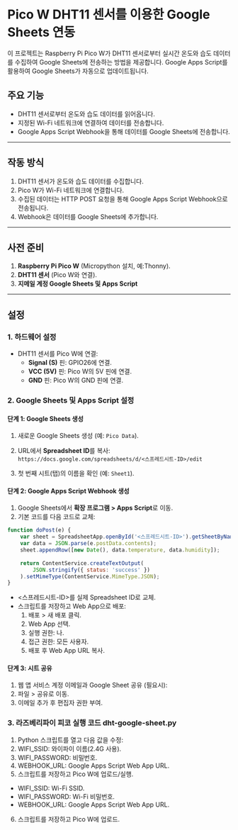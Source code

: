 # Pico W DHT11 센서를 이용한 Google Sheets 연동

이 프로젝트는 Raspberry Pi Pico W가 DHT11 센서로부터 실시간 온도와 습도 데이터를 수집하여 Google Sheets에 전송하는 방법을 제공합니다. Google Apps Script를 활용하여 Google Sheets가 자동으로 업데이트됩니다.

## 주요 기능
- DHT11 센서로부터 온도와 습도 데이터를 읽어옵니다.
- 지정된 Wi-Fi 네트워크에 연결하여 데이터를 전송합니다.
- Google Apps Script Webhook을 통해 데이터를 Google Sheets에 전송합니다.

---

## 작동 방식
1. DHT11 센서가 온도와 습도 데이터를 수집합니다.
2. Pico W가 Wi-Fi 네트워크에 연결합니다.
3. 수집된 데이터는 HTTP POST 요청을 통해 Google Apps Script Webhook으로 전송됩니다.
4. Webhook은 데이터를 Google Sheets에 추가합니다.

---

## 사전 준비
1. **Raspberry Pi Pico W** (Micropython 설치, 예:Thonny).
2. **DHT11 센서** (Pico W와 연결).
3. **지메일 계정 Google Sheets 및 Apps Script**

---

## 설정

### 1. 하드웨어 설정
- DHT11 센서를 Pico W에 연결:
  - **Signal (S)** 핀: GPIO26에 연결.
  - **VCC (5V)** 핀: Pico W의 5V 핀에 연결.
  - **GND** 핀: Pico W의 GND 핀에 연결.

### 2. Google Sheets 및 Apps Script 설정
#### 단계 1: Google Sheets 생성
1. 새로운 Google Sheets 생성 (예: `Pico Data`).
2. URL에서 **Spreadsheet ID**를 복사:
  `https://docs.google.com/spreadsheets/d/<스프레드시트-ID>/edit`

3. 첫 번째 시트(탭)의 이름을 확인 (예: `Sheet1`).


#### 단계 2: Google Apps Script Webhook 생성
1. Google Sheets에서 **확장 프로그램 > Apps Script**로 이동.
2. 기본 코드를 다음 코드로 교체:

```javascript
function doPost(e) {
    var sheet = SpreadsheetApp.openById('<스프레드시트-ID>').getSheetByName('Sheet1');
    var data = JSON.parse(e.postData.contents);
    sheet.appendRow([new Date(), data.temperature, data.humidity]);
    
    return ContentService.createTextOutput(
        JSON.stringify({ status: 'success' })
    ).setMimeType(ContentService.MimeType.JSON);
}
```
  - <스프레드시트-ID>를 실제 Spreadsheet ID로 교체.
  - 스크립트를 저장하고 Web App으로 배포:
    1.  배포 > 새 배포 클릭.
    2. Web App 선택.
    3. 실행 권한: 나.
    4. 접근 권한: 모든 사용자.
    5. 배포 후 Web App URL 복사.

#### 단계 3: 시트 공유
1. 웹 앱 서비스 계정 이메일과 Google Sheet 공유 (필요시):
2. 파일 > 공유로 이동.
3. 이메일 추가 후 편집자 권한 부여.


### 3. 라즈베리파이 피코 실행 코드 dht-google-sheet.py  
1. Python 스크립트를 열고 다음 값을 수정:
2. WIFI_SSID: 와이파이 이름(2.4G 사용).
3. WIFI_PASSWORD: 비밀번호.
4. WEBHOOK_URL: Google Apps Script Web App URL.
5. 스크립트를 저장하고 Pico W에 업로드/실행.
  - WIFI_SSID: Wi-Fi SSID.
  - WIFI_PASSWORD: Wi-Fi 비밀번호.
  - WEBHOOK_URL: Google Apps Script Web App URL.
6. 스크립트를 저장하고 Pico W에 업로드.
